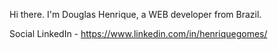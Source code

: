 Hi there.
I'm Douglas Henrique, a WEB developer from Brazil.

Social
LinkedIn - https://www.linkedin.com/in/henriquegomes/

